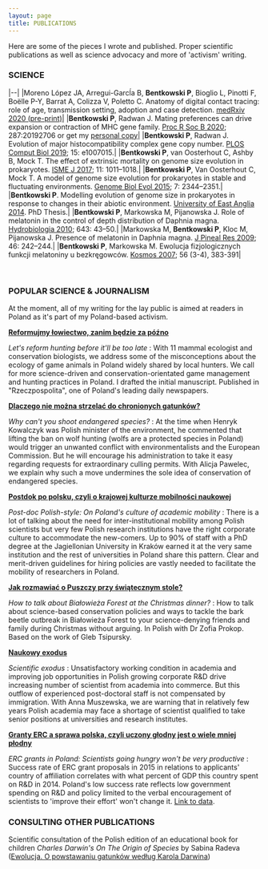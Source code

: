 ```yaml
---
layout: page
title: PUBLICATIONS
---
```


Here are some of the pieces I wrote and published. Proper scientific publications as well as science advocacy and more of 'activism' writing.

### SCIENCE

|--|
|Moreno López JA, Arregui-Garcĺa B, **Bentkowski P**, Bioglio L, Pinotti F, Boëlle P-Y, Barrat A, Colizza V, Poletto C. Anatomy of digital contact tracing: role of age, transmission setting, adoption and case detection. [medRxiv 2020 (pre-print)](https://www.medrxiv.org/content/10.1101/2020.07.22.20158352v1)|
|**Bentkowski P**, Radwan J. Mating preferences can drive expansion or contraction of MHC gene family. [Proc R Soc B 2020](https://royalsocietypublishing.org/doi/10.1098/rspb.2019.2706); 287:20192706 or get my [personal copy](https://www.researchgate.net/publication/339494277_Mating_preferences_can_drive_expansion_or_contraction_of_MHC_gene_family)|
|**Bentkowski P**, Radwan J. Evolution of major histocompatibility complex gene copy number. [PLOS Comput Biol 2019](http://dx.plos.org/10.1371/journal.pcbi.1007015); 15: e1007015.|
|**Bentkowski P**, van Oosterhout C, Ashby B, Mock T. The effect of extrinsic mortality on genome size evolution in prokaryotes. [ISME J 2017](http://www.nature.com/doifinder/10.1038/ismej.2016.165); 11: 1011–1018.|
|**Bentkowski P**, Van Oosterhout C, Mock T. A model of genome size evolution for prokaryotes in stable and fluctuating environments. [Genome Biol Evol 2015](http://gbe.oxfordjournals.org/content/7/8/2344); 7: 2344–2351.|
|**Bentkowski P**. Modelling evolution of genome size in prokaryotes in response to changes in their abiotic environment. [University of East Anglia 2014](https://ueaeprints.uea.ac.uk/50553/). PhD Thesis.|
|**Bentkowski P**, Markowska M, Pijanowska J. Role of melatonin in the control of depth distribution of Daphnia magna. [Hydrobiologia 2010](https://www.researchgate.net/publication/226083801_Role_of_melatonin_in_the_control_of_depth_distribution_of_Daphnia_magna); 643: 43–50.|
|Markowska M, **Bentkowski P**, Kloc M, Pijanowska J. Presence of melatonin in Daphnia magna. [J Pineal Res 2009](https://www.researchgate.net/publication/23569244_Presence_of_melatonin_in_Daphnia_magna); 46: 242–244.|
|**Bentkowski P**, Markowska M. Ewolucja fizjologicznych funkcji melatoniny u bezkręgowców. [Kosmos 2007](http://kosmos.icm.edu.pl/PDF/2007/383.pdf); 56 (3-4), 383-391|

&nbsp;

### POPULAR SCIENCE & JOURNALISM

At the moment, all of my writing for the lay public is aimed at readers in Poland as it's part of my Poland-based activism.

[**Reformujmy łowiectwo, zanim będzie za późno**](https://www.rp.pl/Opinie/302069993-Reformujmy-lowiectwo-zanim-bedzie--za-pozno.html)

*Let's reform hunting before it'll be too late* : With 11 mammal ecologist and conservation biologists, we address some of the misconceptions about the ecology of game animals in Poland widely shared by local hunters. We call for more science-driven and conservation-orientated game management and hunting practices in Poland. I drafted the initial manuscript. Published in "Rzeczpospolita", one of Poland's leading daily newspapers.

 [**Dlaczego nie można strzelać do chronionych gatunków?**](https://naukadlaprzyrody.pl/2018/07/13/dlaczego_nie_mozna_strzelac_do_chronionych_gatunkow/)

*Why can't you shoot endangered species?* : At the time when Henryk Kowalczyk was Polish minister of the environment, he commented that lifting the ban on wolf hunting (wolfs are a protected species in Poland) would trigger an unwanted conflict with environmentalists and the European Commission. But he will encourage his administration to take it easy regarding requests for extraordinary culling permits. With Alicja Pawelec, we explain why such a move undermines the sole idea of conservation of endangered species.

[**Postdok po polsku, czyli o krajowej kulturze mobilności naukowej**](http://obywatelenauki.pl/2018/02/postdok-po-polsku-czyli-o-krajowej-kulturze-mobilnosci-naukowej-opinia/)

*Post-doc Polish-style: On Poland's culture of academic mobility* : There is a lot of talking about the need for inter-institutional mobility among Polish scientists but very few Polish research institutions have the right corporate culture to accommodate the new-comers. Up to 90% of staff with a PhD degree at the Jagiellonian University in Kraków earned it at the very same institution and the rest of universities in Poland share this pattern. Clear and merit-driven guidelines for hiring policies are vastly needed to facilitate the mobility of researchers in Poland.

[**Jak rozmawiać o Puszczy przy świątecznym stole?**](https://naukadlaprzyrody.pl/2017/12/21/jak-rozmawiac-o-puszczy-przy-swiatecznym-stole-felieton/)

*How to talk about Białowieża Forest at the Christmas dinner?* : How to talk about science-based conservation policies and ways to tackle the bark beetle outbreak in Białowieża Forest to your science-denying friends and family during Christmas without arguing. In Polish with Dr Zofia Prokop. Based on the work of Gleb Tsipursky.

[**Naukowy exodus**](http://obywatelenauki.pl/2017/09/naukowy-exodus/) 

*Scientific exodus* : Unsatisfactory working condition in academia and improving job opportunities in Polish growing corporate R&D drive increasing number of scientist from academia into commerce. But this outflow of experienced post-doctoral staff is not compensated by immigration. With Anna Muszewska, we are warning that in relatively few years Polish academia may face a shortage of scientist qualified to take senior positions at universities and research institutes.

[**Granty ERC a sprawa polska, czyli uczony głodny jest o wiele mniej płodny**](http://obywatelenauki.pl/2016/11/granty-erc-sprawa-polska-uczony-glodny-jest-mniej-plodny/) 

*ERC grants in Poland: Scientists going hungry won't be very productive* : Success rate of ERC grant proposals in 2015 in relations to applicants' country of affiliation correlates with what percent of GDP this country spent on R&D in 2014. Poland's low success rate reflects low government spending on R&D and policy limited to the verbal encouragement of scientists to 'improve their effort' won't change it. [Link to data](https://github.com/pbentkowski/ERC_grants_stats).

### CONSULTING OTHER PUBLICATIONS

Scientific consultation of the Polish edition of an educational book for children *Charles Darwin's On The Origin of Species* by Sabina Radeva ([Ewolucja. O powstawaniu gatunków według Karola Darwina](https://publicat.pl/papilon/oferta/nauczanie-wczesnoszkolne-6-9-lat/ewolucja-o-powstawaniu-gatunkow-wedlug-karola))